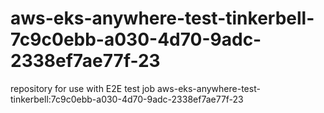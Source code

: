 # aws-eks-anywhere-test-tinkerbell-7c9c0ebb-a030-4d70-9adc-2338ef7ae77f-23
repository for use with E2E test job aws-eks-anywhere-test-tinkerbell:7c9c0ebb-a030-4d70-9adc-2338ef7ae77f-23
